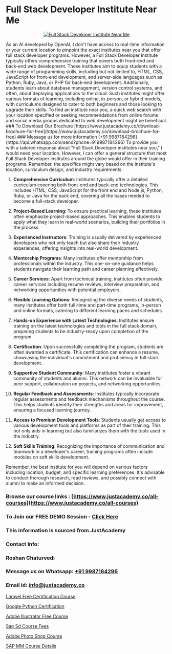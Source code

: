 # Full Stack Developer Institute Near Me

<p align="center">
  <a href="https://justacademy.co/program-detail/full-stack-web-development">
    <img src="https://justacademy.co/storage2/program_images/1704700371.webp" alt="Full Stack Developer Institute Near Me">
  </a>
</p>
As an AI developed by OpenAI, I don't have access to real-time information or your current location to pinpoint the exact institutes near you that offer full stack developer programs. However, a Full Stack Developer Institute typically offers comprehensive training that covers both front-end and back-end web development. These institutes aim to equip students with a wide range of programming skills, including but not limited to, HTML, CSS, JavaScript for front-end development, and server-side languages such as Python, Ruby, Java, or PHP for back-end development. Additionally, students learn about database management, version control systems, and often, about deploying applications to the cloud. Such institutes might offer various formats of learning, including online, in-person, or hybrid models, with curriculums designed to cater to both beginners and those looking to upgrade their skills. To find an institute near you, a quick web search with your location specified or seeking recommendations from online forums and social media groups dedicated to web development might be beneficial.
### To Download Our Brochure [https://www.justacademy.co/download-brochure-for-free](https://www.justacademy.co/download-brochure-for-free)
### Message us for more information [+91 9987184296](https://api.whatsapp.com/send?phone=919987184296)
To provide you with a tailored response about "Full Stack Developer institutes near you," I would need your location. However, I can offer a general structure that most Full Stack Developer institutes around the globe would offer in their training programs. Remember, the specifics might vary based on the institute's location, curriculum design, and industry requirements.

1) **Comprehensive Curriculum**: Institutes typically offer a detailed curriculum covering both front-end and back-end technologies. This includes HTML, CSS, JavaScript for the front end and Node.js, Python, Ruby, or Java for the back end, covering all the bases needed to become a full-stack developer.

2) **Project-Based Learning**: To ensure practical learning, these institutes often emphasize project-based approaches. This enables students to apply what they learn in real-world scenarios, building their portfolios in the process.

3) **Experienced Instructors**: Training is usually delivered by experienced developers who not only teach but also share their industry experiences, offering insights into real-world development.

4) **Mentorship Programs**: Many institutes offer mentorship from professionals within the industry. This one-on-one guidance helps students navigate their learning path and career planning effectively.

5) **Career Services**: Apart from technical training, institutes often provide career services including resume reviews, interview preparation, and networking opportunities with potential employers.

6) **Flexible Learning Options**: Recognizing the diverse needs of students, many institutes offer both full-time and part-time programs, in-person and online formats, catering to different learning paces and schedules.

7) **Hands-on Experience with Latest Technologies**: Institutes ensure training on the latest technologies and tools in the full stack domain, preparing students to be industry-ready upon completion of the program.

8) **Certification**: Upon successfully completing the program, students are often awarded a certificate. This certification can enhance a resume, showcasing the individual's commitment and proficiency in full stack development.

9) **Supportive Student Community**: Many institutes foster a vibrant community of students and alumni. This network can be invaluable for peer support, collaboration on projects, and networking opportunities.

10) **Regular Feedback and Assessments**: Institutes typically incorporate regular assessments and feedback mechanisms throughout the course. This helps students identify their strengths and areas for improvement, ensuring a focused learning journey.

11) **Access to Premium Development Tools**: Students usually get access to various development tools and platforms as part of their training. This not only aids in learning but also familiarizes them with the tools used in the industry.

12) **Soft Skills Training**: Recognizing the importance of communication and teamwork in a developer's career, training programs often include modules on soft skills development.

Remember, the best institute for you will depend on various factors including location, budget, and specific learning preferences. It's advisable to conduct thorough research, read reviews, and possibly connect with alumni to make an informed decision.

### Browse our course links : [https://www.justacademy.co/all-courses](https://www.justacademy.co/all-courses) 
### To Join our FREE DEMO Session - [Click Here](https://www.justacademy.co/register-for-course-demo)


### This information is sourced from JustAcademy
### Contact Info:
### Roshan Chaturvedi
### Message us on Whatsapp: [+91 9987184296](https://api.whatsapp.com/send?phone=919987184296)
### Email id: [info@justacademy.co](mailto:info@justacademy.co)
                
[Laravel Free Certification Course](https://www.linkedin.com/pulse/laravel-free-certification-course-justacademy-0vwsc?trackingId=GmMBboGCFlTuRClOurINSQ%3D%3D&lipi=urn%3Ali%3Apage%3Ad_flagship3_company_admin%3BWbxQ1A18RaaLg4c2WwaK8w%3D%3D)

[Google Python Certification](https://www.linkedin.com/pulse/google-python-certification-justacademy-austin-5uclf?trackingId=1aIqW6GIQmyqjJ1RPXiQkA%3D%3D&lipi=urn%3Ali%3Apage%3Ad_flagship3_company_admin%3BmA9QTMf0RKatDJxEf%2FJ3Jw%3D%3D)

[Adobe Illustrator Free Course](https://medium.com/@shivamja27/adobe-illustrator-free-course-771dd492953d)

[Sap Sd Course Fees](https://medium.com/@mistersumit961/sap-sd-course-fees-1465c06d6125)

[Adobe Photo Shop Course](https://justacademyin.github.io/justacademy/adobe-photo-shop-course)

[SAP MM Course Details](https://justacademyin.github.io/Articles/SAP-MM-Course-Details)

